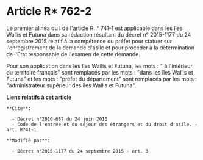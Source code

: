# Article R* 762-2

Le premier alinéa du I de l'article R. * 741-1 est applicable dans les îles Wallis et Futuna dans sa rédaction résultant du
décret n° 2015-1177 du 24 septembre 2015 relatif à la compétence du préfet pour statuer sur l'enregistrement de la demande
d'asile et pour procéder à la détermination de l'Etat responsable de l'examen de cette demande. 

Pour son application dans les îles Wallis et Futuna, les mots : " à l'intérieur du territoire français" sont remplacés par
les mots : "dans les îles Wallis et Futuna" et les mots : "préfet du département" sont remplacés par les mots :
"administrateur supérieur des îles Wallis et Futuna".

**Liens relatifs à cet article**

	**Cite**:

	  - Décret n°2010-687 du 24 juin 2010
	  - Code de l'entrée et du séjour des étrangers et du droit d'asile. - art. R741-1

	**Modifié par**:

	  - Décret n°2015-1177 du 24 septembre 2015 - art. 3
